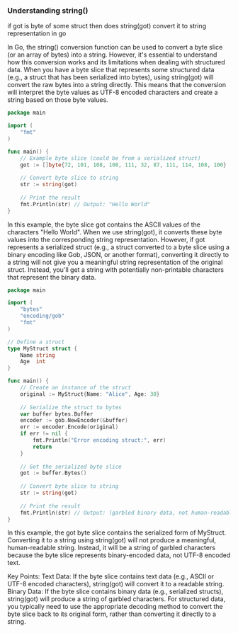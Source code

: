 
### Understanding string()
if got is byte of some struct then does string(got) convert it to string representation in go 

In Go, the string() conversion function can be used to convert a byte slice (or an array of bytes) into a string. However, it's essential to understand how this conversion works and its limitations when dealing with structured data.
When you have a byte slice that represents some structured data (e.g., a struct that has been serialized into bytes), using string(got) will convert the raw bytes into a string directly. This means that the conversion will interpret the byte values as UTF-8 encoded characters and create a string based on those byte values.

```go
package main

import (
    "fmt"
)

func main() {
    // Example byte slice (could be from a serialized struct)
    got := []byte{72, 101, 108, 108, 111, 32, 87, 111, 114, 108, 100}
    
    // Convert byte slice to string
    str := string(got)
    
    // Print the result
    fmt.Println(str) // Output: "Hello World"
}

```
In this example, the byte slice got contains the ASCII values of the characters "Hello World". When we use string(got), it converts these byte values into the corresponding string representation.
However, if got represents a serialized struct (e.g., a struct converted to a byte slice using a binary encoding like Gob, JSON, or another format), converting it directly to a string will not give you a meaningful string representation of the original struct. Instead, you'll get a string with potentially non-printable characters that represent the binary data.
```go
package main

import (
    "bytes"
    "encoding/gob"
    "fmt"
)

// Define a struct
type MyStruct struct {
    Name string
    Age  int
}

func main() {
    // Create an instance of the struct
    original := MyStruct{Name: "Alice", Age: 30}
    
    // Serialize the struct to bytes
    var buffer bytes.Buffer
    encoder := gob.NewEncoder(&buffer)
    err := encoder.Encode(original)
    if err != nil {
        fmt.Println("Error encoding struct:", err)
        return
    }
    
    // Get the serialized byte slice
    got := buffer.Bytes()
    
    // Convert byte slice to string
    str := string(got)
    
    // Print the result
    fmt.Println(str) // Output: (garbled binary data, not human-readable)
}

```
In this example, the got byte slice contains the serialized form of MyStruct. Converting it to a string using string(got) will not produce a meaningful, human-readable string. Instead, it will be a string of garbled characters because the byte slice represents binary-encoded data, not UTF-8 encoded text.

Key Points:
Text Data: If the byte slice contains text data (e.g., ASCII or UTF-8 encoded characters), string(got) will convert it to a readable string.
Binary Data: If the byte slice contains binary data (e.g., serialized structs), string(got) will produce a string of garbled characters.
For structured data, you typically need to use the appropriate decoding method to convert the byte slice back to its original form, rather than converting it directly to a string.
